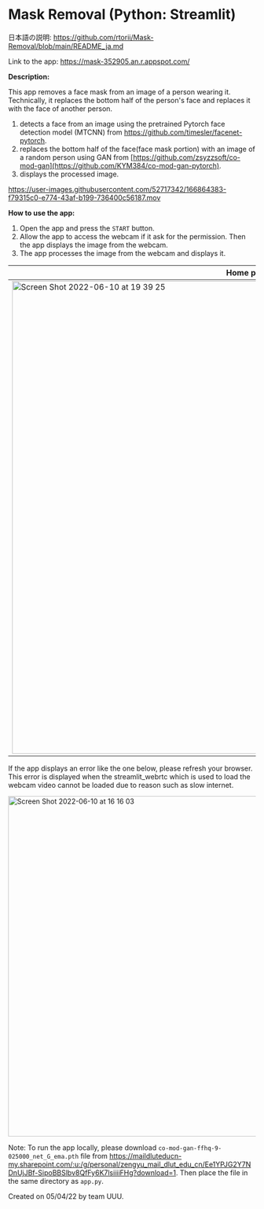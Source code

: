 # Mask Removal (Python: Streamlit)

日本語の説明: https://github.com/rtorii/Mask-Removal/blob/main/README_ja.md

Link to the app: https://mask-352905.an.r.appspot.com/

**Description:**

This app removes a face mask from an image of a person wearing it. Technically, it replaces the bottom half of the person's face and replaces it with the face of another person.

1. detects a face from an image using the pretrained Pytorch face detection model (MTCNN) from https://github.com/timesler/facenet-pytorch. 
2. replaces the bottom half of the face(face mask portion) with an image of a random person using GAN from [https://github.com/zsyzzsoft/co-mod-gan](https://github.com/KYM384/co-mod-gan-pytorch). 
3. displays the processed image.

https://user-images.githubusercontent.com/52717342/166864383-f79315c0-e774-43af-b199-736400c56187.mov

**How to use the app:**

1. Open the app and press the `START` button.
2. Allow the app to access the webcam if it ask for the permission. Then the app displays the image from the webcam. 
3. The app processes the image from the webcam and displays it.

| Home page |  
| ------ | 
| <img width="961" alt="Screen Shot 2022-06-10 at 19 39 25" src="https://user-images.githubusercontent.com/52717342/173052321-3db86f98-21fd-430a-a3bb-99e1fb712ee0.png"> |  

If the app displays an error like the one below, please refresh your browser. This error is displayed when the streamlit_webrtc which is used to load the webcam video cannot be loaded due to reason such as slow internet.

<img width="692" alt="Screen Shot 2022-06-10 at 16 16 03" src="https://user-images.githubusercontent.com/52717342/173049060-ba300862-782a-4e19-a965-abbcd7526a1e.png">

Note: To run the app locally, please download `co-mod-gan-ffhq-9-025000_net_G_ema.pth` file from https://maildluteducn-my.sharepoint.com/:u:/g/personal/zengyu_mail_dlut_edu_cn/Ee1YPJG2Y7NDnUjJBf-SipoBBSlbv8QfFy6K7lsiiiiFHg?download=1. Then place the file in the same directory as `app.py`.



Created on 05/04/22 by team UUU.
